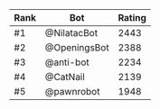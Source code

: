 Rank|Bot|Rating
---|---|---
#1|@NilatacBot|2443
#2|@OpeningsBot|2388
#3|@anti-bot|2234
#4|@CatNail|2139
#5|@pawnrobot|1948
